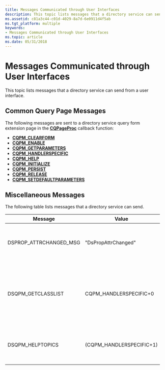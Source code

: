 ```yaml
---
title: Messages Communicated through User Interfaces
description: This topic lists messages that a directory service can send from a user interface.
ms.assetid: c81a3c44-c01d-4029-8a7d-6e0911d4f5ab
ms.tgt_platform: multiple
keywords:
- Messages Communicated through User Interfaces
ms.topic: article
ms.date: 05/31/2018
---
```


# Messages Communicated through User Interfaces

This topic lists messages that a directory service can send from a user interface.

## Common Query Page Messages

The following messages are sent to a directory service query form extension page in the [**CQPageProc**](/windows/desktop/api/Cmnquery/nc-cmnquery-lpcqpageproc) callback function:

-   [**CQPM\_CLEARFORM**](cqpm-clearform.md)
-   [**CQPM\_ENABLE**](cqpm-enable.md)
-   [**CQPM\_GETPARAMETERS**](cqpm-getparameters.md)
-   [**CQPM\_HANDLERSPECIFIC**](cqpm-handlerspecific.md)
-   [**CQPM\_HELP**](cqpm-help.md)
-   [**CQPM\_INITIALIZE**](cqpm-initialize.md)
-   [**CQPM\_PERSIST**](cqpm-persist.md)
-   [**CQPM\_RELEASE**](cqpm-release.md)
-   [**CQPM\_SETDEFAULTPARAMETERS**](cqpm-setdefaultparameters.md)

## Miscellaneous Messages

The following table lists messages that a directory service can send.



| Message                  | Value                     | Description                                                                                                                                                                                                                                   |
|--------------------------|---------------------------|-----------------------------------------------------------------------------------------------------------------------------------------------------------------------------------------------------------------------------------------------|
| DSPROP\_ATTRCHANGED\_MSG | "DsPropAttrChanged"       | A message sent for synchronizing property pages and the directory service administration tools, declared in Dsclient.h.                                                                                                                       |
| DSQPM\_GETCLASSLIST      | CQPM\_HANDLERSPECIFIC+0   | A page message sent to the form pages for retrieving a list of classes for query, used by the field selector and property well to build its list of display classes. wParam = flags and lParam = LPLPDSQUERYCLASSLIST, declared in Dsquery.h. |
| DSQPM\_HELPTOPICS        | (CQPM\_HANDLERSPECIFIC+1) | A page message sent to the form pages for handling the "Help Topics" request. wParam = 0, lParam = hWndParent, declared in Dsquery.h.                                                                                                         |



 

 

 




